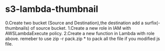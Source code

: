 # s3-lambda-thumbnail
0.Create two bucket (Source and Destination),the destination add a surfix(-thumbnails) of source bucket.
1.Create a new role in IAM with AWSLambdaExecute policy.
2.Create a new function in Lambda with role above.
remeber to use zip -r pack.zip * to pack all the file if you modified js file.
